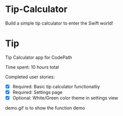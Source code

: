 # Tip-Calculator
Build a simple tip calculator to enter the Swift world!


Tip
==================

Tip Calculator app for CodePath

Time spent: 10 hours total

Completed user stories:

* [x] Required: Basic tip calculator functionatliy
* [x] Required: Settings page
* [x] Optional: White/Green color theme in settings view

demo.gif is to show the function demo